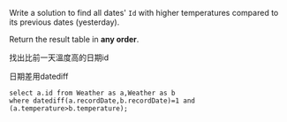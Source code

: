 Write a solution to find all dates' `Id` with higher temperatures compared to its previous dates (yesterday).

Return the result table in **any order**.

找出比前一天溫度高的日期id

日期差用datediff

```MySQL
select a.id from Weather as a,Weather as b
where datediff(a.recordDate,b.recordDate)=1 and (a.temperature>b.temperature);
```